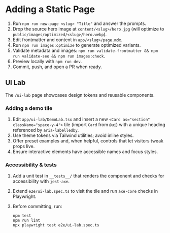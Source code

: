 # Adding a Static Page

1. Run `npm run new-page <slug> "Title"` and answer the prompts.
2. Drop the source hero image at `content/<slug>/hero.jpg` (will optimize to `public/images/optimized/<slug>/hero.webp`).
3. Edit frontmatter and content in `app/<slug>/page.mdx`.
4. Run `npm run images:optimize` to generate optimized variants.
5. Validate metadata and images: `npm run validate-frontmatter && npm run validate-seo && npm run images:check`.
6. Preview locally with `npm run dev`.
7. Commit, push, and open a PR when ready.

## UI Lab

The `/ui-lab` page showcases design tokens and reusable components.

### Adding a demo tile

1. Edit `app/ui-lab/DemoLab.tsx` and insert a new `<Card as="section" className="space-y-4">` tile (import `Card` from `@ui`) with a unique heading referenced by
   `aria-labelledby`.
2. Use theme tokens via Tailwind utilities; avoid inline styles.
3. Offer preset examples and, when helpful, controls that let visitors tweak props live.
4. Ensure interactive elements have accessible names and focus styles.

### Accessibility & tests

1. Add a unit test in `__tests__/` that renders the component and checks for accessibility with `jest-axe`.
2. Extend `e2e/ui-lab.spec.ts` to visit the tile and run `axe-core` checks in Playwright.
3. Before committing, run:

   ```bash
   npm test
   npm run lint
   npx playwright test e2e/ui-lab.spec.ts
   ```
